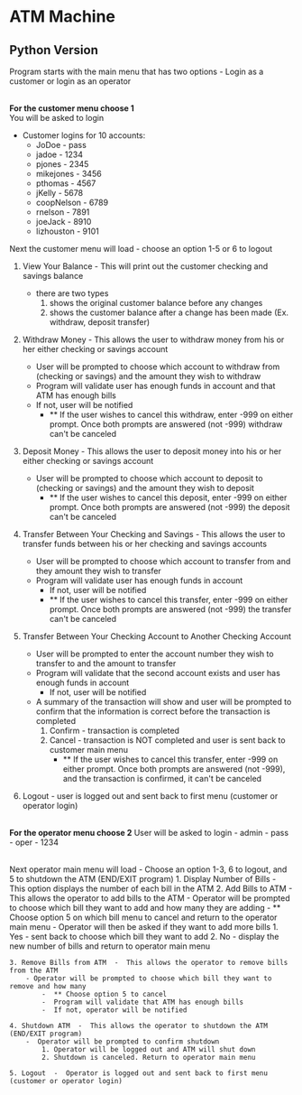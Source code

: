 # ATM Machine
## Python Version

Program starts with the main menu that has two options  -  Login as a customer or login as an operator

<br>**For the customer menu choose 1**
<br/>You will be asked to login
- Customer logins for 10 accounts:  
    - JoDoe - pass
    - jadoe - 1234
    - pjones - 2345
    - mikejones - 3456
    - pthomas - 4567
    - jKelly - 5678
    - coopNelson - 6789
    - rnelson - 7891
    - joeJack - 8910
    - lizhouston - 9101
            
Next the customer menu will load  -  choose an option 1-5 or 6 to logout
    
1. View Your Balance  -  This will print out the customer checking and savings balance
    -  there are two types
        1. shows the original customer balance before any changes
        2. shows the customer balance after a change has been made (Ex. withdraw, deposit transfer)

2. Withdraw Money  -  This allows the user to withdraw money from his or her either checking or savings account
    -  User will be prompted to choose which account to withdraw from (checking or savings) and the amount they wish to withdraw
    -  Program will validate user has enough funds in account and that ATM has enough bills
    -  If not, user will be notified
        -  ** If the user wishes to cancel this withdraw, enter -999 on either prompt. Once both prompts are answered (not -999) withdraw can't be canceled
                

3. Deposit Money  -  This allows the user to deposit money into his or her either checking or savings account
    - User will be prompted to choose which account to deposit to (checking or savings) and the amount they wish to deposit
        -  ** If the user wishes to cancel this deposit, enter -999 on either prompt. Once both prompts are answered (not -999) the deposit can't be canceled 

4. Transfer Between Your Checking and Savings  -  This allows the user to transfer funds between his or her checking and savings accounts
    -  User will be prompted to choose which account to transfer from and they amount they wish to transfer
    -  Program will validate user has enough funds in account
        -  If not, user will be notified
        -  ** If the user wishes to cancel this transfer, enter -999 on either prompt. Once both prompts are answered (not -999) the transfer can't be canceled
        
5. Transfer Between Your Checking Account to Another Checking Account
    -  User will be prompted to enter the account number they wish to transfer to and the amount to transfer
    -  Program will validate that the second account exists and user has enough funds in account
        -  If not, user will be notified
    -  A summary of the transaction will show and user will be prompted to confirm that the information is correct before the transaction is completed
        1. Confirm  -  transaction is completed
        2. Cancel   -  transaction is NOT completed and user is sent back to customer main menu
            -  ** If the user wishes to cancel this transfer, enter -999 on either prompt. Once both prompts are answered (not -999), and the transaction is confirmed, it can't be canceled

6. Logout  -  user is logged out and sent back to first menu (customer or operator login)

        
        
<br>**For the operator menu choose 2**
User will be asked to login
    -  admin  -  pass
    -  oper   -  1234

<br>Next operator main menu will load  -  Choose an option 1-3, 6 to logout, and 5 to shutdown the ATM (END/EXIT program)
    1. Display Number of Bills  -  This option displays the number of each bill in the ATM
    2. Add Bills to ATM  -  This allows the operator to add bills to the ATM
        -  Operator will be prompted to choose which bill they want to add and how many they are adding
        -  ** Choose option 5 on which bill menu to cancel and return to the operator main menu
        - Operator will then be asked if they want to add more bills
            1. Yes  -  sent back to choose which bill they want to add
            2. No   -  display the new number of bills and return to operator main menu
            
    3. Remove Bills from ATM  -  This allows the operator to remove bills from the ATM
        - Operator will be prompted to choose which bill they want to remove and how many
            -  ** Choose option 5 to cancel
            -  Program will validate that ATM has enough bills
            -  If not, operator will be notified

    4. Shutdown ATM  -  This allows the operator to shutdown the ATM (END/EXIT program)
        -  Operator will be prompted to confirm shutdown
            1. Operator will be logged out and ATM will shut down
            2. Shutdown is canceled. Return to operator main menu

    5. Logout  -  Operator is logged out and sent back to first menu (customer or operator login)

